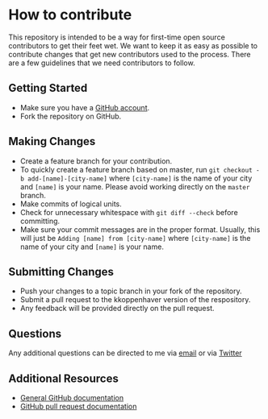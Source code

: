 # How to contribute

This repository is intended to be a way for first-time open source contributors
to get their feet wet. We want to keep it as easy as possible to contribute changes 
that get new contributors used to the process. There are a few guidelines that we
need contributors to follow.

## Getting Started

* Make sure you have a [GitHub account](https://github.com/signup/free).
* Fork the repository on GitHub.

## Making Changes

* Create a feature branch for your contribution.
* To quickly create a feature branch based on master, run `git checkout -b
    add-[name]-[city-name]` where `[city-name]` is the name of your city and 
    `[name]` is your name. Please avoid working directly on the `master` branch.
* Make commits of logical units.
* Check for unnecessary whitespace with `git diff --check` before committing.
* Make sure your commit messages are in the proper format. Usually, this will just be 
`Adding [name] from [city-name]` where `[city-name]` is the name of your city and `[name]` is your name.

## Submitting Changes

* Push your changes to a topic branch in your fork of the repository.
* Submit a pull request to the kkoppenhaver version of the respository.
* Any feedback will be provided directly on the pull request.

## Questions

Any additional questions can be directed to me via 
[email](mailto:k.koppenhaver@gmail.com) or via [Twitter](https://twitter.com/kkoppenhaver)

## Additional Resources

* [General GitHub documentation](https://help.github.com/)
* [GitHub pull request documentation](https://help.github.com/articles/creating-a-pull-request/)
